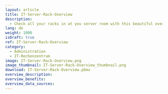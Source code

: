 ```yaml
---
layout: article
title: IT-Server-Rack-Overview
description: 
  - Check all your racks in at you server room with this beautiful overview of all your servers and racks. 
lang: de
weight: 1000
isDraft: true
ref: IT-Server-Rack-Overview
category:
  - Administration
  - IT-Rechenzentrum
image: IT-Server-Rack-Overview.png
image_thumbnail: IT-Server-Rack-Overview_thumbnail.png
download: IT-Server-Rack-Overview.pbmx
overview_description:
overview_benefits:
overview_data_sources:
---
```

